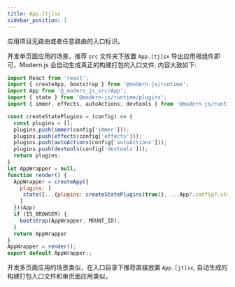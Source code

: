 ```yaml
---
title: App.[tj]sx
sidebar_position: 1
---
```


应用项目无路由或者任意路由的入口标识。

开发单页面应用的场景，推荐 `src` 文件夹下放置 `App.[tj]sx` 导出应用根组件即可，Modern.js 会自动生成真正的构建打包的入口文件, 内容大致如下:

```js
import React from 'react';
import { createApp, bootstrap } from '@modern-js/runtime';
import App from '@_modern_js_src/App';
import { state } from '@modern-js/runtime/plugins';
import { immer, effects, autoActions, devtools } from '@modern-js/runtime/model';

const createStatePlugins = (config) => {
  const plugins = [];
  plugins.push(immer(config['immer']));
  plugins.push(effects(config['effects']));
  plugins.push(autoActions(config['autoActions']));
  plugins.push(devtools(config['devtools']));
  return plugins;
}
let AppWrapper = null;
function render() {
  AppWrapper = createApp({
    plugins: [
     state({...{plugins: createStatePlugins(true)}, ...App?.config?.state}),
    ]
  })(App)
  if (IS_BROWSER) {
    bootstrap(AppWrapper, MOUNT_ID);
  }
  return AppWrapper
}
AppWrapper = render();
export default AppWrapper;;
```

开发多页面应用的场景类似，在入口目录下推荐直接放置 `App.[jt]sx`, 自动生成的构建打包入口文件和单页面应用类似。

